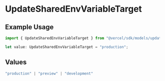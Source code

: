 # UpdateSharedEnvVariableTarget

## Example Usage

```typescript
import { UpdateSharedEnvVariableTarget } from "@vercel/sdk/models/updatesharedenvvariableop.js";

let value: UpdateSharedEnvVariableTarget = "production";
```

## Values

```typescript
"production" | "preview" | "development"
```